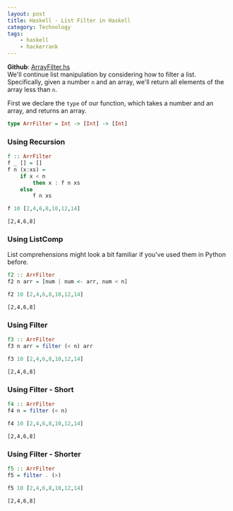 ```yaml
---
layout: post
title: Haskell - List Filter in Haskell
category: Technology
tags:
    - haskell
    - hackerrank
---
```


**Github**: [ArrayFilter.hs](https://github.com/eloyekunle/haskell_snippets/blob/master/ArrayFilter.hs)  
We'll continue list manipulation by considering how to filter a list.  
Specifically, given a number `n` and an array, we'll return all elements of the array less than `n`.  

First we declare the `type` of our function, which takes a number and an array, and returns an array.


```haskell
type ArrFilter = Int -> [Int] -> [Int]
```

### Using Recursion


```haskell
f :: ArrFilter
f _ [] = []
f n (x:xs) =
    if x < n
        then x : f n xs
    else
        f n xs
```


```haskell
f 10 [2,4,6,8,10,12,14]
```


    [2,4,6,8]


### Using ListComp
List comprehensions might look a bit familiar if you've used them in Python before.


```haskell
f2 :: ArrFilter
f2 n arr = [num | num <- arr, num < n]
```


```haskell
f2 10 [2,4,6,8,10,12,14]
```


    [2,4,6,8]


### Using Filter


```haskell
f3 :: ArrFilter
f3 n arr = filter (< n) arr
```


```haskell
f3 10 [2,4,6,8,10,12,14]
```


    [2,4,6,8]


### Using Filter - Short


```haskell
f4 :: ArrFilter
f4 n = filter (< n)
```


```haskell
f4 10 [2,4,6,8,10,12,14]
```


    [2,4,6,8]


### Using Filter - Shorter


```haskell
f5 :: ArrFilter
f5 = filter . (>)
```


```haskell
f5 10 [2,4,6,8,10,12,14]
```


    [2,4,6,8]
